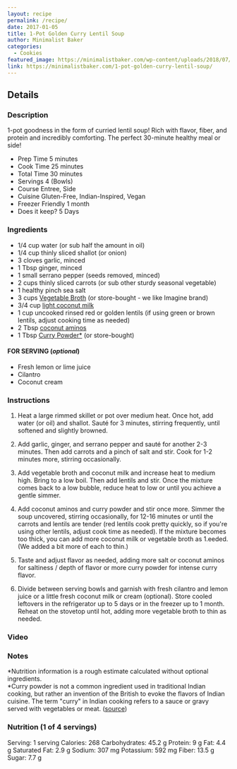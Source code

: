 ```yaml
---
layout: recipe
permalink: /recipe/
date: 2017-01-05
title: 1-Pot Golden Curry Lentil Soup
author: Minimalist Baker
categories:
  - Cookies
featured_image: https://minimalistbaker.com/wp-content/uploads/2018/07/Golden-Curried-Lentil-Soup-SQUARE-200x200.jpg
link: https://minimalistbaker.com/1-pot-golden-curry-lentil-soup/
---
```


## Details
### Description
1-pot goodness in the form of curried lentil soup! Rich with flavor, fiber, and protein and incredibly comforting. The perfect 30-minute healthy meal or side!

* Prep Time 5 minutes
* Cook Time 25 minutes
* Total Time 30 minutes
* Servings 4 (Bowls)
* Course Entree, Side
* Cuisine Gluten-Free, Indian-Inspired, Vegan
* Freezer Friendly 1 month
* Does it keep? 5 Days

### Ingredients

*   1/4 cup water (or sub half the amount in oil)
*   1/4 cup thinly sliced shallot (or onion)
*   3 cloves garlic, minced
*   1 Tbsp ginger, minced
*   1 small serrano pepper (seeds removed, minced)
*   2 cups thinly sliced carrots (or sub other sturdy seasonal vegetable)
*   1 healthy pinch sea salt
*   3 cups [Vegetable Broth](https://minimalistbaker.com/easy-1-pot-vegetable-broth/) (or store-bought - we like Imagine brand)
*   3/4 cup [light coconut milk](https://minimalistbaker.com/how-to-make-coconut-milk/)
*   1 cup uncooked rinsed red or golden lentils (if using green or brown lentils, adjust cooking time as needed)
*   2 Tbsp [coconut aminos](https://www.amazon.com/Coconut-Secret-Raw-Aminos-Pack/dp/B00CMYMRL2/?tag=minimalistbaker-20)
*   1 Tbsp [Curry Powder\*](https://minimalistbaker.com/diy-curry-powder/) (or store-bought)

#### FOR SERVING (_**optional**_)

*   Fresh lemon or lime juice
*   Cilantro
*   Coconut cream

### Instructions

1.   Heat a large rimmed skillet or pot over medium heat. Once hot, add water (or oil) and shallot. Sauté for 3 minutes, stirring frequently, until softened and slightly browned.
   
1.   Add garlic, ginger, and serrano pepper and sauté for another 2-3 minutes. Then add carrots and a pinch of salt and stir. Cook for 1-2 minutes more, stirring occasionally. 
   
1.   Add vegetable broth and coconut milk and increase heat to medium high. Bring to a low boil. Then add lentils and stir. Once the mixture comes back to a low bubble, reduce heat to low or until you achieve a gentle simmer.
   
1.   Add coconut aminos and curry powder and stir once more. Simmer the soup uncovered, stirring occasionally, for 12-16 minutes or until the carrots and lentils are tender (red lentils cook pretty quickly, so if you're using other lentils, adjust cook time as needed). If the mixture becomes too thick, you can add more coconut milk or vegetable broth as 1.eeded. (We added a bit more of each to thin.)
   
1.   Taste and adjust flavor as needed, adding more salt or coconut aminos for saltiness / depth of flavor or more curry powder for intense curry flavor.
   
1.   Divide between serving bowls and garnish with fresh cilantro and lemon juice or a little fresh coconut milk or cream (optional). Store cooled leftovers in the refrigerator up to 5 days or in the freezer up to 1 month. Reheat on the stovetop until hot, adding more vegetable broth to thin as needed. 
    

### Video

### Notes

\*Nutrition information is a rough estimate calculated without optional ingredients.  
\*Curry powder is not a common ingredient used in traditional Indian cooking, but rather an invention of the British to evoke the flavors of Indian cuisine. The term "curry" in Indian cooking refers to a sauce or gravy served with vegetables or meat. ([source](https://www.thespruceeats.com/curry-powder-and-indian-food-1957468))

### Nutrition (1 of 4 servings)

Serving: 1 serving Calories: 268 Carbohydrates: 45.2 g Protein: 9 g Fat: 4.4 g Saturated Fat: 2.9 g Sodium: 307 mg Potassium: 592 mg Fiber: 13.5 g Sugar: 7.7 g
